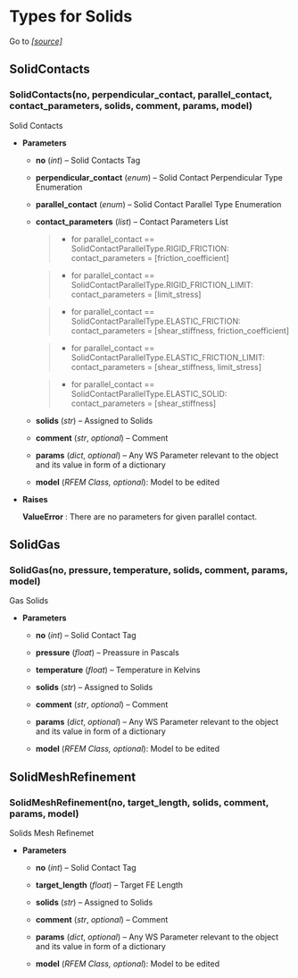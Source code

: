 # Types for Solids

Go to *[[source]](https://github.com/Dlubal-Software/RFEM_Python_Client/tree/main/RFEM/TypesForSolids)*

## SolidContacts


### SolidContacts(no, perpendicular_contact, parallel_contact, contact_parameters, solids, comment, params, model)

Solid Contacts


* **Parameters**

    
    * **no** (*int*) – Solid Contacts Tag


    * **perpendicular_contact** (*enum*) – Solid Contact Perpendicular Type Enumeration


    * **parallel_contact** (*enum*) – Solid Contact Parallel Type Enumeration


    * **contact_parameters** (*list*) – Contact Parameters List

        > * for parallel_contact == SolidContactParallelType.RIGID_FRICTION:    
        contact_parameters = [friction_coefficient]
        
        > * for parallel_contact == SolidContactParallelType.RIGID_FRICTION_LIMIT:  
        contact_parameters = [limit_stress]

        > * for parallel_contact == SolidContactParallelType.ELASTIC_FRICTION:  
        contact_parameters = [shear_stiffness, friction_coefficient]

        > * for parallel_contact == SolidContactParallelType.ELASTIC_FRICTION_LIMIT:    
        contact_parameters = [shear_stiffness, limit_stress]

        > * for parallel_contact == SolidContactParallelType.ELASTIC_SOLID:     
        contact_parameters = [shear_stiffness]


    * **solids** (*str*) – Assigned to Solids


    * **comment** (*str*, *optional*) – Comment


    * **params** (*dict*, *optional*) – Any WS Parameter relevant to the object and its value in form of a dictionary


    * **model** (*RFEM Class, optional*): Model to be edited


* **Raises**

    **ValueError** : There are no parameters for given parallel contact.



## SolidGas


### SolidGas(no, pressure, temperature, solids, comment, params, model)

Gas Solids


* **Parameters**

    
    * **no** (*int*) – Solid Contact Tag


    * **pressure** (*float*) – Preassure in Pascals


    * **temperature** (*float*) – Temperature in Kelvins


    * **solids** (*str*) – Assigned to Solids


    * **comment** (*str*, *optional*) – Comment


    * **params** (*dict*, *optional*) – Any WS Parameter relevant to the object and its value in form of a dictionary


    * **model** (*RFEM Class, optional*): Model to be edited



## SolidMeshRefinement


### SolidMeshRefinement(no, target_length, solids, comment, params, model)

Solids Mesh Refinemet


* **Parameters**

    
    * **no** (*int*) – Solid Contact Tag


    * **target_length** (*float*) – Target FE Length


    * **solids** (*str*) – Assigned to Solids


    * **comment** (*str*, *optional*) – Comment


    * **params** (*dict*, *optional*) – Any WS Parameter relevant to the object and its value in form of a dictionary


    * **model** (*RFEM Class, optional*): Model to be edited


